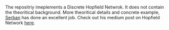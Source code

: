 The repositriy imeplements a Discrete Hopfield Netwrok. It does not contain the theoritical background. More theoritical details and concrete example, [Serban](https://medium.com/@serbanliviu)
 has done an excellent job. Check out his medium post on Hopfield Network [here](https://medium.com/@serbanliviu/hopfield-nets-and-the-brain-e5880070cdba#adb2).
